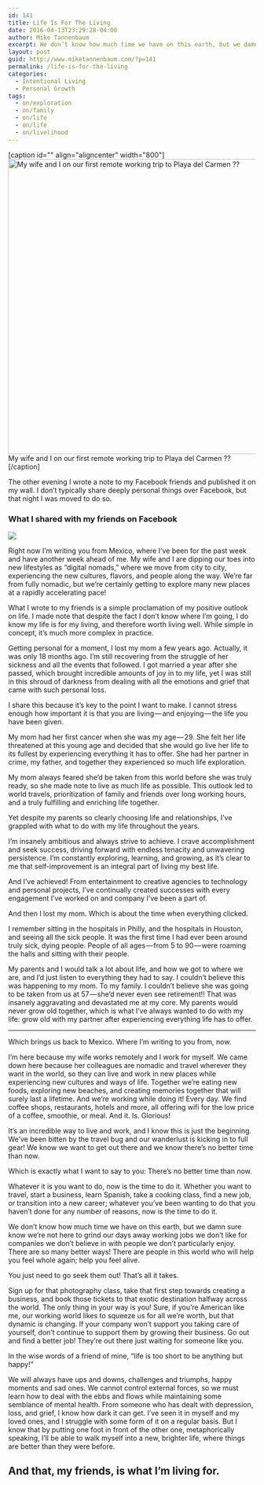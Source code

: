 ```yaml
---
id: 141
title: Life Is For The Living
date: 2016-04-13T23:29:28-04:00
author: Mike Tannenbaum
excerpt: We don’t know how much time we have on this earth, but we damn sure know we’re not here to grind our days away working jobs we don’t like for companies we don’t believe in with people we don’t particularly enjoy.
layout: post
guid: http://www.miketannenbaum.com/?p=141
permalink: /life-is-for-the-living
categories:
  - Intentional Living
  - Personal Growth
tags:
  - on/exploration
  - on/family
  - on/life
  - on/life
  - on/livelihood
---
```

[caption id="" align="aligncenter" width="800"]<img class="progressiveMedia-image js-progressiveMedia-image" src="https://cdn-images-1.medium.com/max/800/1*l1CddmaNeNNG0qWkAGOYPw.jpeg" alt="My wife and I on our first remote working trip to Playa del Carmen ??" width="800" height="600" data-src="https://cdn-images-1.medium.com/max/800/1*l1CddmaNeNNG0qWkAGOYPw.jpeg" /> My wife and I on our first remote working trip to Playa del Carmen ??[/caption]

The other evening I wrote a note to my Facebook friends and published it on my wall. I don’t typically share deeply personal things over Facebook, but that night I was moved to do so.

<h3>What I shared with my friends on Facebook</h3>

<img class="progressiveMedia-image js-progressiveMedia-image" src="https://cdn-images-1.medium.com/max/600/1*Anx6TneXfLZtfziPpJ5cwA.png" data-src="https://cdn-images-1.medium.com/max/600/1*Anx6TneXfLZtfziPpJ5cwA.png" />

Right now I’m writing you from Mexico, where I’ve been for the past week and have another week ahead of me. My wife and I are dipping our toes into new lifestyles as “digital nomads,” where we move from city to city, experiencing the new cultures, flavors, and people along the way. We’re far from fully nomadic, but we’re certainly getting to explore many new places at a rapidly accelerating pace!

What I wrote to my friends is a simple proclamation of my positive outlook on life. I made note that despite the fact I don’t know where I’m going, I do know my life is for my living, and therefore worth living well. While simple in concept, it’s much more complex in practice.

Getting personal for a moment, I lost my mom a few years ago. Actually, it was only 18 months ago. I’m still recovering from the struggle of her sickness and all the events that followed. I got married a year after she passed, which brought incredible amounts of joy in to my life, yet I was still in this shroud of darkness from dealing with all the emotions and grief that came with such personal loss.

I share this because it’s key to the point I want to make. I cannot stress enough how important it is that you are living — and enjoying — the life you have been given.

My mom had her first cancer when she was my age — 29. She felt her life threatened at this young age and decided that she would go live her life to its fullest by experiencing everything it has to offer. She had her partner in crime, my father, and together they experienced so much life exploration.

My mom always feared she’d be taken from this world before she was truly ready, so she made note to live as much life as possible. This outlook led to world travels, prioritization of family and friends over long working hours, and a truly fulfilling and enriching life together.

Yet despite my parents so clearly choosing life and relationships, I’ve grappled with what to do with my life throughout the years.

I’m insanely ambitious and always strive to achieve. I crave accomplishment and seek success, driving forward with endless tenacity and unwavering persistence. I’m constantly exploring, learning, and growing, as it’s clear to me that self-improvement is an integral part of living my best life.

And I’ve achieved! From entertainment to creative agencies to technology and personal projects, I’ve continually created successes with every engagement I’ve worked on and company I’ve been a part of.

And then I lost my mom. Which is about the time when everything clicked.

I remember sitting in the hospitals in Philly, and the hospitals in Houston, and seeing all the sick people. It was the first time I had ever been around truly sick, dying people. People of all ages — from 5 to 90 — were roaming the halls and sitting with their people.

My parents and I would talk a lot about life, and how we got to where we are, and I’d just listen to everything they had to say. I couldn’t believe this was happening to my mom. To my family. I couldn’t believe she was going to be taken from us at 57 — she’d never even see retirement!! That was insanely aggravating and devastated me at my core. My parents would never grow old together, which is what I’ve always wanted to do with my life: grow old with my partner after experiencing everything life has to offer.

<hr />

Which brings us back to Mexico. Where I’m writing to you from, now.

I’m here because my wife works remotely and I work for myself. We came down here because her colleagues are nomadic and travel wherever they want in the world, so they can live and work in new places while experiencing new cultures and ways of life. Together we’re eating new foods, exploring new beaches, and creating memories together that will surely last a lifetime. And we’re working while doing it! Every day. We find coffee shops, restaurants, hotels and more, all offering wifi for the low price of a coffee, smoothie, or meal. And it. Is. Glorious!

It’s an incredible way to live and work, and I know this is just the beginning. We’ve been bitten by the travel bug and our wanderlust is kicking in to full gear! We know we want to get out there and we know there’s no better time than now.

Which is exactly what I want to say to you: There’s no better time than now.

Whatever it is you want to do, now is the time to do it. Whether you want to travel, start a business, learn Spanish, take a cooking class, find a new job, or transition into a new career; whatever you’ve been wanting to do that you haven’t done for any number of reasons, now is the time to do it.

We don’t know how much time we have on this earth, but we damn sure know we’re not here to grind our days away working jobs we don’t like for companies we don’t believe in with people we don’t particularly enjoy. There are so many better ways! There are people in this world who will help you feel whole again; help you feel alive.

You just need to go seek them out! That’s all it takes.

Sign up for that photography class, take that first step towards creating a business, and book those tickets to that exotic destination halfway across the world. The only thing in your way is you! Sure, if you’re American like me, our working world likes to squeeze us for all we’re worth, but that dynamic is changing. If your company won’t support you taking care of yourself, don’t continue to support them by growing their business. Go out and find a better job! They’re out there just waiting for someone like you.

In the wise words of a friend of mine, “life is too short to be anything but happy!”

We will always have ups and downs, challenges and triumphs, happy moments and sad ones. We cannot control external forces, so we must learn how to deal with the ebbs and flows while maintaining some semblance of mental health. From someone who has dealt with depression, loss, and grief, I know how dark it can get. I’ve seen it in myself and my loved ones, and I struggle with some form of it on a regular basis. But I know that by putting one foot in front of the other one, metaphorically speaking, I’ll be able to walk myself into a new, brighter life, where things are better than they were before.

<h2>And that, my friends, is what I’m living for.</h2>